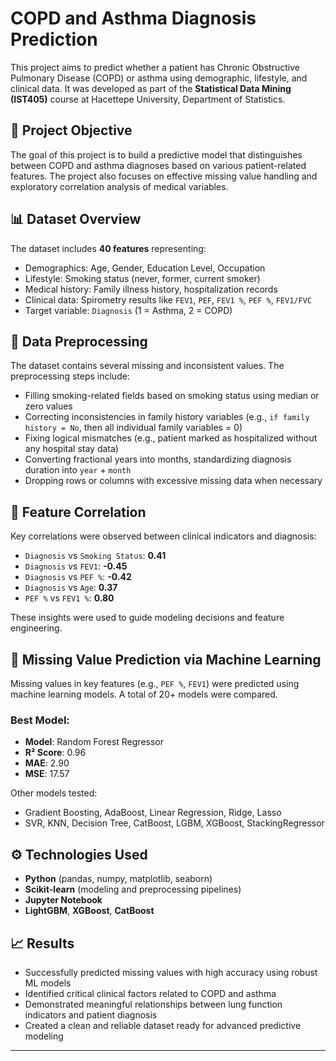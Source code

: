 # COPD and Asthma Diagnosis Prediction

This project aims to predict whether a patient has Chronic Obstructive Pulmonary Disease (COPD) or asthma using demographic, lifestyle, and clinical data. It was developed as part of the **Statistical Data Mining (IST405)** course at Hacettepe University, Department of Statistics.

## 🎯 Project Objective

The goal of this project is to build a predictive model that distinguishes between COPD and asthma diagnoses based on various patient-related features. The project also focuses on effective missing value handling and exploratory correlation analysis of medical variables.

## 📊 Dataset Overview

The dataset includes **40 features** representing:

- Demographics: Age, Gender, Education Level, Occupation
- Lifestyle: Smoking status (never, former, current smoker)
- Medical history: Family illness history, hospitalization records
- Clinical data: Spirometry results like `FEV1`, `PEF`, `FEV1 %`, `PEF %`, `FEV1/FVC`
- Target variable: `Diagnosis` (1 = Asthma, 2 = COPD)

## 🧹 Data Preprocessing

The dataset contains several missing and inconsistent values. The preprocessing steps include:

- Filling smoking-related fields based on smoking status using median or zero values
- Correcting inconsistencies in family history variables (e.g., `if family history = No`, then all individual family variables = 0)
- Fixing logical mismatches (e.g., patient marked as hospitalized without any hospital stay data)
- Converting fractional years into months, standardizing diagnosis duration into `year` + `month`
- Dropping rows or columns with excessive missing data when necessary

## 📌 Feature Correlation

Key correlations were observed between clinical indicators and diagnosis:

- `Diagnosis` vs `Smoking Status`: **0.41**
- `Diagnosis` vs `FEV1`: **-0.45**
- `Diagnosis` vs `PEF %`: **-0.42**
- `Diagnosis` vs `Age`: **0.37**
- `PEF %` vs `FEV1 %`: **0.80**

These insights were used to guide modeling decisions and feature engineering.

## 🤖 Missing Value Prediction via Machine Learning

Missing values in key features (e.g., `PEF %`, `FEV1`) were predicted using machine learning models. A total of 20+ models were compared.

### Best Model:
- **Model**: Random Forest Regressor
- **R² Score**: 0.96
- **MAE**: 2.90
- **MSE**: 17.57

Other models tested:
- Gradient Boosting, AdaBoost, Linear Regression, Ridge, Lasso
- SVR, KNN, Decision Tree, CatBoost, LGBM, XGBoost, StackingRegressor

## ⚙️ Technologies Used

- **Python** (pandas, numpy, matplotlib, seaborn)
- **Scikit-learn** (modeling and preprocessing pipelines)
- **Jupyter Notebook**
- **LightGBM**, **XGBoost**, **CatBoost**

## 📈 Results

- Successfully predicted missing values with high accuracy using robust ML models
- Identified critical clinical factors related to COPD and asthma
- Demonstrated meaningful relationships between lung function indicators and patient diagnosis
- Created a clean and reliable dataset ready for advanced predictive modeling

---


